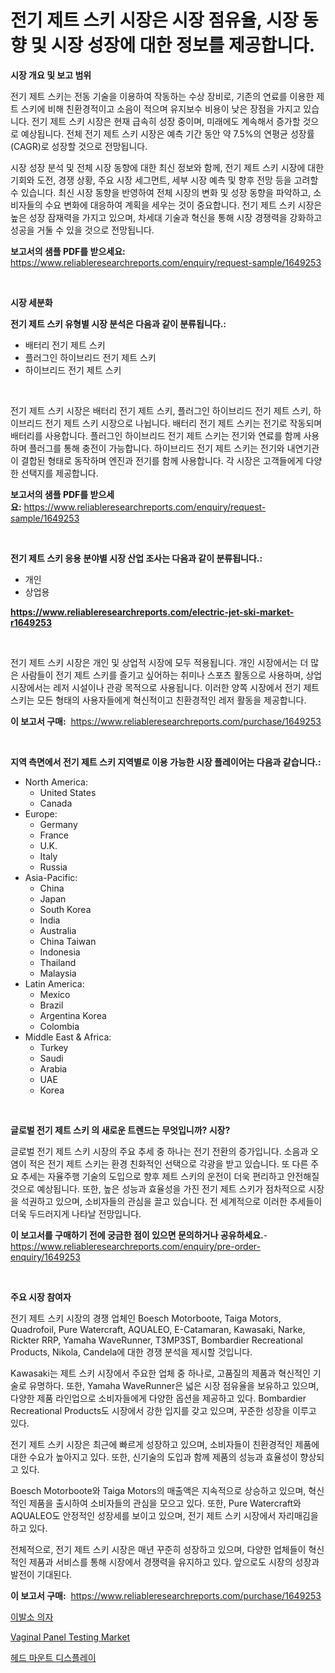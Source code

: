 <p><h1>전기 제트 스키 시장은 시장 점유율, 시장 동향 및 시장 성장에 대한 정보를 제공합니다.</h1></p><p><strong>시장 개요 및 보고 범위</strong></p>
<p><p>전기 제트 스키는 전동 기술을 이용하여 작동하는 수상 장비로, 기존의 연료를 이용한 제트 스키에 비해 친환경적이고 소음이 적으며 유지보수 비용이 낮은 장점을 가지고 있습니다. 전기 제트 스키 시장은 현재 급속히 성장 중이며, 미래에도 계속해서 증가할 것으로 예상됩니다. 전체 전기 제트 스키 시장은 예측 기간 동안 약 7.5%의 연평균 성장률(CAGR)로 성장할 것으로 전망됩니다.</p><p>시장 성장 분석 및 전체 시장 동향에 대한 최신 정보와 함께, 전기 제트 스키 시장에 대한 기회와 도전, 경쟁 상황, 주요 시장 세그먼트, 세부 시장 예측 및 향후 전망 등을 고려할 수 있습니다. 최신 시장 동향을 반영하여 전체 시장의 변화 및 성장 동향을 파악하고, 소비자들의 수요 변화에 대응하여 계획을 세우는 것이 중요합니다. 전기 제트 스키 시장은 높은 성장 잠재력을 가지고 있으며, 차세대 기술과 혁신을 통해 시장 경쟁력을 강화하고 성공을 거둘 수 있을 것으로 전망됩니다.</p></p>
<p><strong>보고서의 샘플 PDF를 받으세요:</strong> <a href="https://www.reliableresearchreports.com/enquiry/request-sample/1649253">https://www.reliableresearchreports.com/enquiry/request-sample/1649253</a></p>
<p>&nbsp;</p>
<p><strong>시장 세분화</strong></p>
<p><strong>전기 제트 스키 유형별 시장 분석은 다음과 같이 분류됩니다.:</strong></p>
<p><ul><li>배터리 전기 제트 스키</li><li>플러그인 하이브리드 전기 제트 스키</li><li>하이브리드 전기 제트 스키</li></ul></p>
<p>&nbsp;</p>
<p><p>전기 제트 스키 시장은 배터리 전기 제트 스키, 플러그인 하이브리드 전기 제트 스키, 하이브리드 전기 제트 스키 시장으로 나뉩니다. 배터리 전기 제트 스키는 전기로 작동되며 배터리를 사용합니다. 플러그인 하이브리드 전기 제트 스키는 전기와 연료를 함께 사용하며 플러그를 통해 충전이 가능합니다. 하이브리드 전기 제트 스키는 전기와 내연기관이 결합된 형태로 동작하며 엔진과 전기를 함께 사용합니다. 각 시장은 고객들에게 다양한 선택지를 제공합니다.</p></p>
<p><strong>보고서의 샘플 PDF를 받으세요:</strong>&nbsp;<a href="https://www.reliableresearchreports.com/enquiry/request-sample/1649253">https://www.reliableresearchreports.com/enquiry/request-sample/1649253</a></p>
<p>&nbsp;</p>
<p><strong> 전기 제트 스키 응용 분야별 시장 산업 조사는 다음과 같이 분류됩니다.:</strong></p>
<p><ul><li>개인</li><li>상업용</li></ul></p>
<p><strong><a href="https://www.reliableresearchreports.com/electric-jet-ski-market-r1649253">https://www.reliableresearchreports.com/electric-jet-ski-market-r1649253</a></strong></p>
<p>&nbsp;</p>
<p><p>전기 제트 스키 시장은 개인 및 상업적 시장에 모두 적용됩니다. 개인 시장에서는 더 많은 사람들이 전기 제트 스키를 즐기고 싶어하는 취미나 스포츠 활동으로 사용하며, 상업 시장에서는 레저 시설이나 관광 목적으로 사용됩니다. 이러한 양쪽 시장에서 전기 제트 스키는 모든 형태의 사용자들에게 혁신적이고 친환경적인 레저 활동을 제공합니다.</p></p>
<p><strong>이 보고서 구매:</strong>&nbsp; <a href="https://www.reliableresearchreports.com/purchase/1649253">https://www.reliableresearchreports.com/purchase/1649253</a></p>
<p>&nbsp;</p>
<p><strong>지역 측면에서 전기 제트 스키 지역별로 이용 가능한 시장 플레이어는 다음과 같습니다.:</strong></p>
<p><ul>
    <li>
        North America:
        <ul>
            <li>United States</li>
            <li>Canada</li>
        </ul>
    </li>
    <li>
        Europe:
        <ul>
            <li>Germany</li>
            <li>France</li>
            <li>U.K.</li>
            <li>Italy</li>
            <li>Russia</li>
        </ul>
    </li>
    <li>
        Asia-Pacific:
        <ul>
            <li>China</li>
            <li>Japan</li>
            <li>South Korea</li>
            <li>India</li>
            <li>Australia</li>
            <li>China Taiwan</li>
            <li>Indonesia</li>
            <li>Thailand</li>
            <li>Malaysia</li>
        </ul>
    </li>
    <li>
        Latin America:
        <ul>
            <li>Mexico</li>
            <li>Brazil</li>
            <li>Argentina Korea</li>
            <li>Colombia</li>
        </ul>
    </li>
    <li>
        Middle East & Africa:
        <ul>
            <li>Turkey</li>
            <li>Saudi</li>
            <li>Arabia</li>
            <li>UAE</li>
            <li>Korea</li>
        </ul>
    </li>
    </ul></p>
<p>&nbsp;</p>
<p><strong>글로벌 전기 제트 스키 의 새로운 트렌드는 무엇입니까? 시장?</strong></p>
<p><p>글로벌 전기 제트 스키 시장의 주요 추세 중 하나는 전기 전환의 증가입니다. 소음과 오염이 적은 전기 제트 스키는 환경 친화적인 선택으로 각광을 받고 있습니다. 또 다른 주요 추세는 자율주행 기술의 도입으로 향후 제트 스키의 운전이 더욱 편리하고 안전해질 것으로 예상됩니다. 또한, 높은 성능과 효율성을 가진 전기 제트 스키가 점차적으로 시장을 석권하고 있으며, 소비자들의 관심을 끌고 있습니다. 전 세계적으로 이러한 추세들이 더욱 두드러지게 나타날 전망입니다.</p></p>
<p><strong>이 보고서를 구매하기 전에 궁금한 점이 있으면 문의하거나 공유하세요.</strong>- <a href="https://www.reliableresearchreports.com/enquiry/pre-order-enquiry/1649253">https://www.reliableresearchreports.com/enquiry/pre-order-enquiry/1649253</a></p>
<p>&nbsp;</p>
<p><strong>주요 시장 참여자</strong></p>
<p><p>전기 제트 스키 시장의 경쟁 업체인 Boesch Motorboote, Taiga Motors, Quadrofoil, Pure Watercraft, AQUALEO, E-Catamaran, Kawasaki, Narke, Rickter RRP, Yamaha WaveRunner, T3MP3ST, Bombardier Recreational Products, Nikola, Candela에 대한 경쟁 분석을 제시할 것입니다. </p><p>Kawasaki는 제트 스키 시장에서 주요한 업체 중 하나로, 고품질의 제품과 혁신적인 기술로 유명하다. 또한, Yamaha WaveRunner은 넓은 시장 점유율을 보유하고 있으며, 다양한 제품 라인업으로 소비자들에게 다양한 옵션을 제공하고 있다. Bombardier Recreational Products도 시장에서 강한 입지를 갖고 있으며, 꾸준한 성장을 이루고 있다.</p><p>전기 제트 스키 시장은 최근에 빠르게 성장하고 있으며, 소비자들이 친환경적인 제품에 대한 수요가 높아지고 있다. 또한, 신기술의 도입과 함께 제품의 성능과 효율성이 향상되고 있다. </p><p>Boesch Motorboote와 Taiga Motors의 매출액은 지속적으로 상승하고 있으며, 혁신적인 제품을 출시하여 소비자들의 관심을 모으고 있다. 또한, Pure Watercraft와 AQUALEO도 안정적인 성장세를 보이고 있으며, 전기 제트 스키 시장에서 자리매김을 하고 있다.</p><p>전체적으로, 전기 제트 스키 시장은 매년 꾸준히 성장하고 있으며, 다양한 업체들이 혁신적인 제품과 서비스를 통해 시장에서 경쟁력을 유지하고 있다. 앞으로도 시장의 성장과 발전이 기대된다.</p></p>
<p><strong>이 보고서 구매:</strong>&nbsp;&nbsp;<a href="https://www.reliableresearchreports.com/purchase/1649253">https://www.reliableresearchreports.com/purchase/1649253</a></p>
<p><p><a href="https://medium.com/@leatharoan20231/%EC%9D%B4%EC%9C%A0%EC%8B%9D-%EC%9D%98%EC%9E%90-%EC%8B%9C%EC%9E%A5-%EC%8B%9C%EC%9E%A5-%EC%A0%90%EC%9C%A0%EC%9C%A8-%EC%8B%9C%EC%9E%A5-%EB%8F%99%ED%96%A5-%EB%B0%8F-%EB%AF%B8%EB%9E%98-%EC%84%B1%EC%9E%A5-%ED%83%90%EA%B5%AC-ed22e2f4d563">이발소 의자</a></p><p><a href="https://five-trouble-98a.notion.site/Vaginal-Panel-Testing-Market-Analysis-Its-CAGR-Market-Segmentation-and-Global-Industry-Overview-c5eac50178324c0ea0fb26b4cc0a1a9a">Vaginal Panel Testing Market</a></p><p><a href="https://medium.com/@ronnyreilly2022/%ED%97%A4%EB%93%9C-%EB%A7%88%EC%9A%B4%ED%8B%B0%EB%93%9C-%EB%94%94%EC%8A%A4%ED%94%8C%EB%A0%88%EC%9D%B4-%EC%8B%9C%EC%9E%A5-%EC%A0%90%EC%9C%A0%EC%9C%A8-%EC%A7%84%ED%99%94-%EB%B0%8F-%EC%8B%9C%EC%9E%A5-%EC%84%B1%EC%9E%A5-%ED%8A%B8%EB%A0%8C%EB%93%9C-2024-2031-0cae19ba2b66">헤드 마운트 디스플레이</a></p></p>